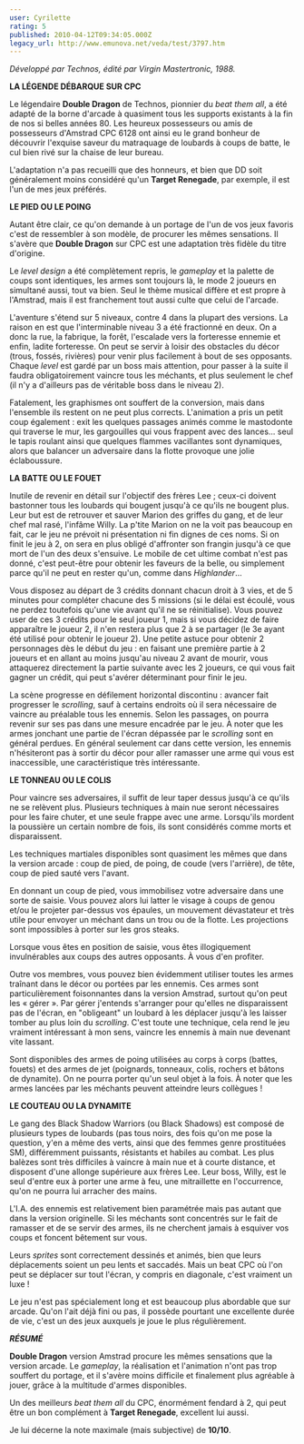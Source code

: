 ```yaml
---
user: Cyrilette
rating: 5
published: 2010-04-12T09:34:05.000Z
legacy_url: http://www.emunova.net/veda/test/3797.htm
---
```

_Développé par Technos, édité par Virgin Mastertronic, 1988\._  

  

**LA LÉGENDE DÉBARQUE SUR CPC**  

Le légendaire **Double Dragon** de Technos, pionnier du _beat them all_, a été adapté de la borne d'arcade à quasiment tous les supports existants à la fin de nos si belles années 80\. Les heureux possesseurs ou amis de possesseurs d'Amstrad CPC 6128 ont ainsi eu le grand bonheur de découvrir l'exquise saveur du matraquage de loubards à coups de batte, le cul bien rivé sur la chaise de leur bureau.  

  

L'adaptation n'a pas recueilli que des honneurs, et bien que DD soit généralement moins considéré qu'un **Target Renegade**, par exemple, il est l'un de mes jeux préférés.  

  

**LE PIED OU LE POING**  

Autant être clair, ce qu'on demande à un portage de l'un de vos jeux favoris c'est de ressembler à son modèle, de procurer les mêmes sensations. Il s'avère que **Double Dragon** sur CPC est une adaptation très fidèle du titre d'origine.  

  

Le _level design_ a été complètement repris, le _gameplay_ et la palette de coups sont identiques, les armes sont toujours là, le mode 2 joueurs en simultané aussi, tout va bien. Seul le thème musical diffère et est propre à l'Amstrad, mais il est franchement tout aussi culte que celui de l'arcade.  

  

L'aventure s'étend sur 5 niveaux, contre 4 dans la plupart des versions. La raison en est que l'interminable niveau 3 a été fractionné en deux. On a donc la rue, la fabrique, la forêt, l'escalade vers la forteresse ennemie et enfin, ladite forteresse. On peut se servir à loisir des obstacles du décor (trous, fossés, rivières) pour venir plus facilement à bout de ses opposants. Chaque _level_ est gardé par un boss mais attention, pour passer à la suite il faudra obligatoirement vaincre tous les méchants, et plus seulement le chef (il n'y a d'ailleurs pas de véritable boss dans le niveau 2).  

  

Fatalement, les graphismes ont souffert de la conversion, mais dans l'ensemble ils restent on ne peut plus corrects. L'animation a pris un petit coup également : exit les quelques passages animés comme le mastodonte qui traverse le mur, les gargouilles qui vous frappent avec des lances... seul le tapis roulant ainsi que quelques flammes vacillantes sont dynamiques, alors que balancer un adversaire dans la flotte provoque une jolie éclaboussure.  

  

**LA BATTE OU LE FOUET**  

Inutile de revenir en détail sur l'objectif des frères Lee ; ceux-ci doivent bastonner tous les loubards qui bougent jusqu'à ce qu'ils ne bougent plus. Leur but est de retrouver et sauver Marion des griffes du gang, et de leur chef mal rasé, l'infâme Willy. La p'tite Marion on ne la voit pas beaucoup en fait, car le jeu ne prévoit ni présentation ni fin dignes de ces noms. Si on finit le jeu à 2, on sera en plus obligé d'affronter son frangin jusqu'à ce que mort de l'un des deux s'ensuive. Le mobile de cet ultime combat n'est pas donné, c'est peut-être pour obtenir les faveurs de la belle, ou simplement parce qu'il ne peut en rester qu'un, comme dans _Highlander_...  

  

Vous disposez au départ de 3 crédits donnant chacun droit à 3 vies, et de 5 minutes pour compléter chacune des 5 missions (si le délai est écoulé, vous ne perdez toutefois qu'une vie avant qu'il ne se réinitialise). Vous pouvez user de ces 3 crédits pour le seul joueur 1, mais si vous décidez de faire apparaître le joueur 2, il n'en restera plus que 2 à se partager (le 3e ayant été utilisé pour obtenir le joueur 2). Une petite astuce pour obtenir 2 personnages dès le début du jeu : en faisant une première partie à 2 joueurs et en allant au moins jusqu'au niveau 2 avant de mourir, vous attaquerez directement la partie suivante avec les 2 joueurs, ce qui vous fait gagner un crédit, qui peut s'avérer déterminant pour finir le jeu.  

  

La scène progresse en défilement horizontal discontinu : avancer fait progresser le _scrolling_, sauf à certains endroits où il sera nécessaire de vaincre au préalable tous les ennemis. Selon les passages, on pourra revenir sur ses pas dans une mesure encadrée par le jeu. À noter que les armes jonchant une partie de l'écran dépassée par le _scrolling_ sont en général perdues. En général seulement car dans cette version, les ennemis n'hésiteront pas à sortir du décor pour aller ramasser une arme qui vous est inaccessible, une caractéristique très intéressante.  

  

**LE TONNEAU OU LE COLIS**  

Pour vaincre ses adversaires, il suffit de leur taper dessus jusqu'à ce qu'ils ne se relèvent plus. Plusieurs techniques à main nue seront nécessaires pour les faire chuter, et une seule frappe avec une arme. Lorsqu'ils mordent la poussière un certain nombre de fois, ils sont considérés comme morts et disparaissent.  

  

Les techniques martiales disponibles sont quasiment les mêmes que dans la version arcade : coup de pied, de poing, de coude (vers l'arrière), de tête, coup de pied sauté vers l'avant.  

En donnant un coup de pied, vous immobilisez votre adversaire dans une sorte de saisie. Vous pouvez alors lui latter le visage à coups de genou et/ou le projeter par-dessus vos épaules, un mouvement dévastateur et très utile pour envoyer un méchant dans un trou ou de la flotte. Les projections sont impossibles à porter sur les gros steaks.  

Lorsque vous êtes en position de saisie, vous êtes illogiquement invulnérables aux coups des autres opposants. À vous d'en profiter.  

  

Outre vos membres, vous pouvez bien évidemment utiliser toutes les armes traînant dans le décor ou portées par les ennemis. Ces armes sont particulièrement foisonnantes dans la version Amstrad, surtout qu'on peut les « gérer ». Par gérer j'entends s'arranger pour qu'elles ne disparaissent pas de l'écran, en "obligeant" un loubard à les déplacer jusqu'à les laisser tomber au plus loin du _scrolling_. C'est toute une technique, cela rend le jeu vraiment intéressant à mon sens, vaincre les ennemis à main nue devenant vite lassant.  

Sont disponibles des armes de poing utilisées au corps à corps (battes, fouets) et des armes de jet (poignards, tonneaux, colis, rochers et bâtons de dynamite). On ne pourra porter qu'un seul objet à la fois. À noter que les armes lancées par les méchants peuvent atteindre leurs collègues !  

  

**LE COUTEAU OU LA DYNAMITE**  

Le gang des Black Shadow Warriors (ou Black Shadows) est composé de plusieurs types de loubards (pas tous noirs, des fois qu'on me pose la question, y'en a même des verts, ainsi que des femmes genre prostituées SM), différemment puissants, résistants et habiles au combat. Les plus balèzes sont très difficiles à vaincre à main nue et à courte distance, et disposent d'une allonge supérieure aux frères Lee. Leur boss, Willy, est le seul d'entre eux à porter une arme à feu, une mitraillette en l'occurrence, qu'on ne pourra lui arracher des mains.  

L'I.A. des ennemis est relativement bien paramétrée mais pas autant que dans la version originelle. Si les méchants sont concentrés sur le fait de ramasser et de se servir des armes, ils ne cherchent jamais à esquiver vos coups et foncent bêtement sur vous.  

Leurs _sprites_ sont correctement dessinés et animés, bien que leurs déplacements soient un peu lents et saccadés. Mais un beat CPC où l'on peut se déplacer sur tout l'écran, y compris en diagonale, c'est vraiment un luxe !  

  

Le jeu n'est pas spécialement long et est beaucoup plus abordable que sur arcade. Qu'on l'ait déjà fini ou pas, il possède pourtant une excellente durée de vie, c'est un des jeux auxquels je joue le plus régulièrement.  

  

_**RÉSUMÉ**_  

**Double Dragon** version Amstrad procure les mêmes sensations que la version arcade. Le _gameplay_, la réalisation et l'animation n'ont pas trop souffert du portage, et il s'avère moins difficile et finalement plus agréable à jouer, grâce à la multitude d'armes disponibles.  

Un des meilleurs _beat them all_ du CPC, énormément fendard à 2, qui peut être un bon complément à **Target Renegade**, excellent lui aussi.  

  

Je lui décerne la note maximale (mais subjective) de **10/10**.